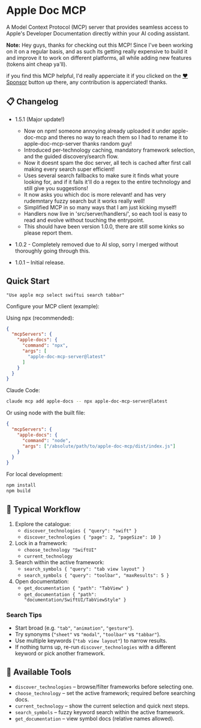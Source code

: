 # Apple Doc MCP

A Model Context Protocol (MCP) server that provides seamless access to Apple's Developer Documentation directly within your AI coding assistant.

**Note:** Hey guys, thanks for checking out this MCP! Since I've been working on it on a regular basis, and as such its getting really expensive to build it and improve it to work on different platforms, all while adding new features (tokens aint cheap ya'll). 

if you find this MCP helpful, I'd really apperciate it if you clicked on the [❤️ Sponsor](https://github.com/sponsors/MightyDillah) button up there, any contribution is apperciated! thanks.

## 📋 Changelog
- 1.5.1 (Major update!)
  - Now on npm! someone annoying already uploaded it under apple-doc-mcp and theres no way to reach them so I had to rename it to apple-doc-mcp-server thanks random guy!
  - Introduced per-technology caching, mandatory framework selection, and the guided discovery/search flow.
  - Now it doesnt spam the doc server, all tech is cached after first call making every search super efficient!
  - Uses several search fallbacks to make sure it finds what youre looking for, and if it fails it'll do a regex to the entire technology and still give you suggestions!
  - It now asks you which doc is more relevant! and has very rudemntary fuzzy search but it works really well!
  - Simplified MCP in so many ways that I am just kicking myself!
  - Handlers now live in 'src/server/handlers/', so each tool is easy to read and evolve without touching the entrypoint.
  - This should have been version 1.0.0, there are still some kinks so please report them.

- 1.0.2 - Completely removed due to AI slop, sorry I merged without thoroughly going through this.
- 1.0.1 – Initial release.

## Quick Start

```"Use apple mcp select swiftui search tabbar"```

Configure your MCP client (example):

Using npx (recommended):
```json
{
  "mcpServers": {
    "apple-docs": {
      "command": "npx",
      "args": [
        "apple-doc-mcp-server@latest"
      ]
    }
  }
}
```

Claude Code:
```bash
claude mcp add apple-docs -- npx apple-doc-mcp-server@latest
```

Or using node with the built file:
```json
{
  "mcpServers": {
    "apple-docs": {
      "command": "node",
      "args": ["/absolute/path/to/apple-doc-mcp/dist/index.js"]
    }
  }
}
```

For local development:
```bash
npm install
npm build
```

## 🔄 Typical Workflow

1. Explore the catalogue:
   - `discover_technologies { "query": "swift" }`
   - `discover_technologies { "page": 2, "pageSize": 10 }`
2. Lock in a framework:
   - `choose_technology "SwiftUI"`
   - `current_technology`
3. Search within the active framework:
   - `search_symbols { "query": "tab view layout" }`
   - `search_symbols { "query": "toolbar", "maxResults": 5 }`
4. Open documentation:
   - `get_documentation { "path": "TabView" }`
   - `get_documentation { "path": "documentation/SwiftUI/TabViewStyle" }`

### Search Tips
- Start broad (e.g. `"tab"`, `"animation"`, `"gesture"`).
- Try synonyms (`"sheet"` vs `"modal"`, `"toolbar"` vs `"tabbar"`).
- Use multiple keywords (`"tab view layout"`) to narrow results.
- If nothing turns up, re-run `discover_technologies` with a different keyword or pick another framework.

## 🧰 Available Tools
- `discover_technologies` – browse/filter frameworks before selecting one.
- `choose_technology` – set the active framework; required before searching docs.
- `current_technology` – show the current selection and quick next steps.
- `search_symbols` – fuzzy keyword search within the active framework.
- `get_documentation` – view symbol docs (relative names allowed).
